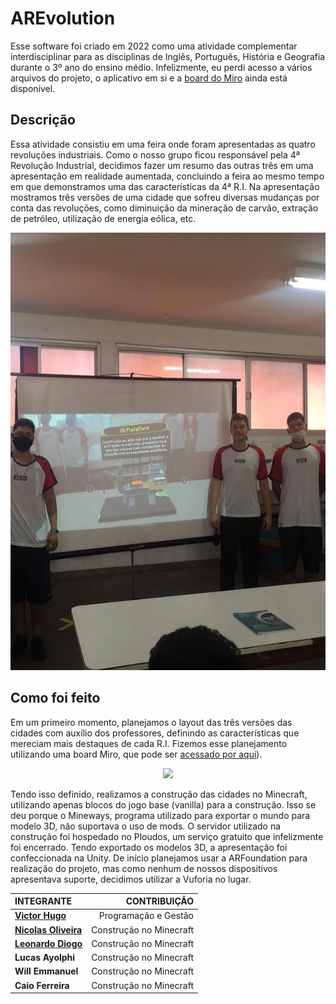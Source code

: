 # AREvolution

Esse software foi criado em 2022 como uma atividade complementar interdisciplinar para as disciplinas de Inglês, Português, História e Geografia durante o 3º ano do ensino médio. Infelizmente, 
eu perdi acesso a vários arquivos do projeto, o aplicativo em si e a [board do Miro](https://miro.com/app/board/uXjVOAr5rsg=/?share_link_id=256926902696) ainda está disponível.

## Descrição

Essa atividade consistiu em uma feira onde foram apresentadas as quatro revoluções industriais. Como o nosso grupo ficou responsável pela 4ª Revolução Industrial, decidimos fazer um resumo das 
outras três em uma apresentação em realidade aumentada, concluindo a feira ao mesmo tempo em que demonstramos uma das características da 4ª R.I. Na apresentação mostramos três versões de uma cidade 
que sofreu diversas mudanças por conta das revoluções, como diminuição da mineração de carvão, extração de petróleo, utilização de energia eólica, etc.

<p align="center">
	<img src="GitHub/foto.jpg"; height=700pm;>
</p>

## Como foi feito 

Em um primeiro momento, planejamos o layout das três versões das cidades com auxílio dos professores, definindo as características que mereciam mais destaques de cada R.I. 
Fizemos esse planejamento utilizando uma board Miro, que pode ser [acessado por aqui](https://miro.com/app/board/uXjVOAr5rsg=/?share_link_id=256926902696)).

<p align="center">
	<img src="GitHub/miro.gif"; width=800pm;>
</p>

Tendo isso definido, realizamos a construção das cidades no Minecraft, utilizando apenas blocos do jogo base (vanilla) para a construção. Isso se deu porque o Mineways, 
programa utilizado para exportar o mundo para modelo 3D, não suportava o uso de mods. O servidor utilizado na construção foi hospedado no Ploudos, um serviço gratuito que 
infelizmente foi encerrado. Tendo exportado os modelos 3D, a apresentação foi confeccionada na Unity. De início planejamos usar a ARFoundation para realização do projeto, 
mas como nenhum de nossos dispositivos apresentava suporte, decidimos utilizar a Vuforia no lugar.


|   			        **INTEGRANTE**              |     **CONTRIBUIÇÃO**    |
| :-------------------------------------------------------- | ----------------------: |
| **[Victor Hugo](https://github.com/KingOfCactus/)**       | Programação e Gestão    |
| **[Nicolas Oliveira](https://github.com/NicolasGoldner)** | Construção no Minecraft |
| **[Leonardo Diogo](https://github.com/LeonardoBuzelin)**  | Construção no Minecraft |
| **Lucas Ayolphi**    					    | Construção no Minecraft |
| **Will Emmanuel**    					    | Construção no Minecraft |
| **Caio Ferreira**    					    | Construção no Minecraft |
</p>
